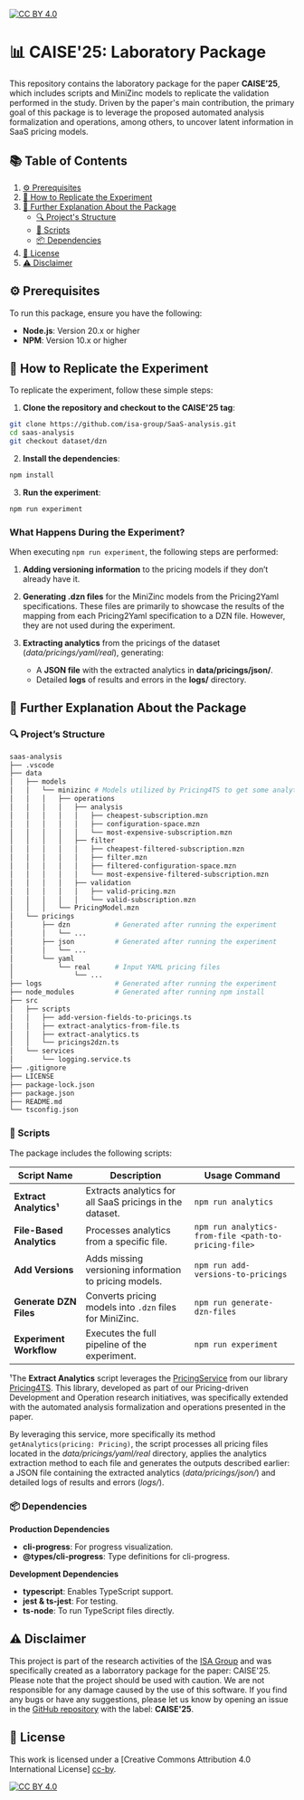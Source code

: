 [![CC BY 4.0][cc-by-shield]][cc-by]

# 📊 CAISE'25: Laboratory Package

This repository contains the laboratory package for the paper **CAISE’25**, which includes scripts and MiniZinc models to replicate the validation performed in the study. Driven by the paper's main contribution, the primary goal of this package is to leverage the proposed automated analysis formalization and operations, among others, to uncover latent information in SaaS pricing models.

## 📚 Table of Contents

1. [⚙️ Prerequisites](#️-prerequisites)
2. [🚀 How to Replicate the Experiment](#-how-to-replicate-the-experiment)
3. [📂 Further Explanation About the Package](#-further-explanation-about-the-package)
   - [🔍 Project's Structure](#-projects-structure)
   - [📜 Scripts](#-scripts)
   - [📦 Dependencies](#-dependencies)
4. [📜 License](#-license)
5. [⚠️ Disclaimer](#️-disclaimer)

## ⚙️ Prerequisites

To run this package, ensure you have the following:

- **Node.js**: Version 20.x or higher
- **NPM**: Version 10.x or higher


## 🚀 How to Replicate the Experiment

To replicate the experiment, follow these simple steps:

1. **Clone the repository and checkout to the CAISE'25 tag**:

```bash
git clone https://github.com/isa-group/SaaS-analysis.git
cd saas-analysis
git checkout dataset/dzn
```

2. **Install the dependencies**:

```bash
npm install
```

3. **Run the experiment**:

```bash
npm run experiment
```

### What Happens During the Experiment?

When executing `npm run experiment`, the following steps are performed:

1.	**Adding versioning information** to the pricing models if they don’t already have it.
2.	**Generating .dzn files** for the MiniZinc models from the Pricing2Yaml specifications. These files are primarily to showcase the results of the mapping from each Pricing2Yaml specification to a DZN file. However, they are not used during the experiment.
3.	**Extracting analytics** from the pricings of the dataset (*data/pricings/yaml/real*), generating:

    - A **JSON file** with the extracted analytics in **data/pricings/json/**.
    - Detailed **logs** of results and errors in the **logs/** directory.


## 📂 Further Explanation About the Package

### 🔍 Project’s Structure

```bash
saas-analysis
├── .vscode
├── data
│   ├── models
│   │   └── minizinc # Models utilized by Pricing4TS to get some analytics
│   │   │   ├── operations
│   │   │   │   ├── analysis
│   │   │   │   │   ├── cheapest-subscription.mzn
│   │   │   │   │   ├── configuration-space.mzn
│   │   │   │   │   └── most-expensive-subscription.mzn
│   │   │   │   ├── filter
│   │   │   │   │   ├── cheapest-filtered-subscription.mzn
│   │   │   │   │   ├── filter.mzn
│   │   │   │   │   ├── filtered-configuration-space.mzn
│   │   │   │   │   └── most-expensive-filtered-subscription.mzn
│   │   │   │   ├── validation
│   │   │   │   │   ├── valid-pricing.mzn
│   │   │   │   │   └── valid-subscription.mzn
│   │   │   └── PricingModel.mzn
│   └── pricings
│       ├── dzn           # Generated after running the experiment
│       │   └── ...
│       ├── json          # Generated after running the experiment
│       │   └── ...
│       └── yaml
│           └── real      # Input YAML pricing files
│               └── ...
├── logs                  # Generated after running the experiment
├── node_modules          # Generated after running npm install
├── src
│   ├── scripts
│   │   ├── add-version-fields-to-pricings.ts
│   │   ├── extract-analytics-from-file.ts
│   │   ├── extract-analytics.ts
│   │   └── pricings2dzn.ts
│   └── services
│       └── logging.service.ts
├── .gitignore
├── LICENSE
├── package-lock.json
├── package.json
├── README.md
└── tsconfig.json
```

### 📜 Scripts

The package includes the following scripts:

| Script Name            | Description                                                   | Usage Command                       |
|------------------------|---------------------------------------------------------------|-------------------------------------|
| **Extract Analytics¹** | Extracts analytics for all SaaS pricings in the dataset.      | `npm run analytics`                 |
| **File-Based Analytics** | Processes analytics from a specific file.                   | `npm run analytics-from-file <path-to-pricing-file>` |
| **Add Versions**       | Adds missing versioning information to pricing models.        | `npm run add-versions-to-pricings`  |
| **Generate DZN Files** | Converts pricing models into `.dzn` files for MiniZinc.       | `npm run generate-dzn-files`        |
| **Experiment Workflow**| Executes the full pipeline of the experiment.                | `npm run experiment`                |

¹The **Extract Analytics** script leverages the [PricingService](https://github.com/Alex-GF/Pricing4TS/blob/v0.3.1/src/services/pricing.service.ts) from our library [Pricing4TS](https://github.com/Alex-GF/Pricing4TS). This library, developed as part of our Pricing-driven Development and Operation research initiatives, was specifically extended with the automated analysis formalization and operations presented in the paper.

By leveraging this service, more specifically its method `getAnalytics(pricing: Pricing)`, the script processes all pricing files located in the *data/pricings/yaml/real* directory, applies the analytics extraction method to each file and generates the outputs described earlier: a JSON file containing the extracted analytics (*data/pricings/json/*) and detailed logs of results and errors (*logs/*).

### 📦 Dependencies

**Production Dependencies**

- **cli-progress**: For progress visualization.
- **@types/cli-progress**: Type definitions for cli-progress.

**Development Dependencies**

- **typescript**: Enables TypeScript support.
- **jest & ts-jest**: For testing.
- **ts-node**: To run TypeScript files directly.

## ⚠️ Disclaimer

This project is part of the research activities of the [ISA Group](https://www.isa.us.es/3.0/) and was specifically created as a laborratory package for the paper: CAISE'25. Please note that the project should be used with caution. We are not responsible for any damage caused by the use of this software. If you find any bugs or have any suggestions, please let us know by opening an issue in the [GitHub repository](https://github.com/isa-group/SaaS-analysis/issues) with the label: **CAISE'25**.

## 📜 License

This work is licensed under a [Creative Commons Attribution 4.0 International License] [cc-by].

[![CC BY 4.0][cc-by-image]][cc-by]

[cc-by]: http://creativecommons.org/licenses/by/4.0/
[cc-by-image]: https://i.creativecommons.org/l/by/4.0/88x31.png
[cc-by-shield]: https://img.shields.io/badge/License-CC%20BY%204.0-lightgrey.svg
